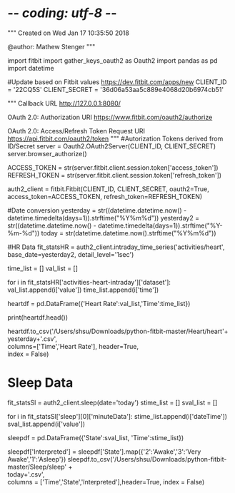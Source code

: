 # -*- coding: utf-8 -*-
"""
Created on Wed Jan 17 10:35:50 2018

@author: Mathew Stenger
"""

import fitbit
import gather_keys_oauth2 as Oauth2
import pandas as pd 
import datetime

#Update based on Fitbit values https://dev.fitbit.com/apps/new
CLIENT_ID = '22CQ5S'
CLIENT_SECRET = '36d06a53aa5c889e4068d20b6974cb51'

""" 
Callback URL http://127.0.0.1:8080/

OAuth 2.0: Authorization URI
https://www.fitbit.com/oauth2/authorize 

OAuth 2.0: Access/Refresh Token Request URI
https://api.fitbit.com/oauth2/token 
"""
#Autorization Tokens derived from ID/Secret
server = Oauth2.OAuth2Server(CLIENT_ID, CLIENT_SECRET)
server.browser_authorize()

ACCESS_TOKEN = str(server.fitbit.client.session.token['access_token'])
REFRESH_TOKEN = str(server.fitbit.client.session.token['refresh_token'])

auth2_client = fitbit.Fitbit(CLIENT_ID, CLIENT_SECRET, oauth2=True, access_token=ACCESS_TOKEN, refresh_token=REFRESH_TOKEN)


#Date conversion
yesterday = str((datetime.datetime.now() - datetime.timedelta(days=1)).strftime("%Y%m%d"))
yesterday2 = str((datetime.datetime.now() - datetime.timedelta(days=1)).strftime("%Y-%m-%d"))
today = str(datetime.datetime.now().strftime("%Y%m%d"))


#HR Data
fit_statsHR = auth2_client.intraday_time_series('activities/heart', base_date=yesterday2, detail_level='1sec')

time_list = []
val_list = []

for i in fit_statsHR['activities-heart-intraday']['dataset']:
    val_list.append(i['value'])
    time_list.append(i['time'])

heartdf = pd.DataFrame({'Heart Rate':val_list,'Time':time_list})

print(heartdf.head())


heartdf.to_csv('/Users/shsu/Downloads/python-fitbit-master/Heart/heart'+ \
               yesterday+'.csv', \
               columns=['Time','Heart Rate'], header=True, \
               index = False)

# Sleep Data
fit_statsSl = auth2_client.sleep(date='today')
stime_list = []
sval_list = []

for i in fit_statsSl['sleep'][0]['minuteData']:
    stime_list.append(i['dateTime'])
    sval_list.append(i['value'])

sleepdf = pd.DataFrame({'State':sval_list,
                     'Time':stime_list})

sleepdf['Interpreted'] = sleepdf['State'].map({'2':'Awake','3':'Very Awake','1':'Asleep'})
sleepdf.to_csv('/Users/shsu/Downloads/python-fitbit-master/Sleep/sleep' + \
               today+'.csv', \
               columns = ['Time','State','Interpreted'],header=True, 
               index = False)